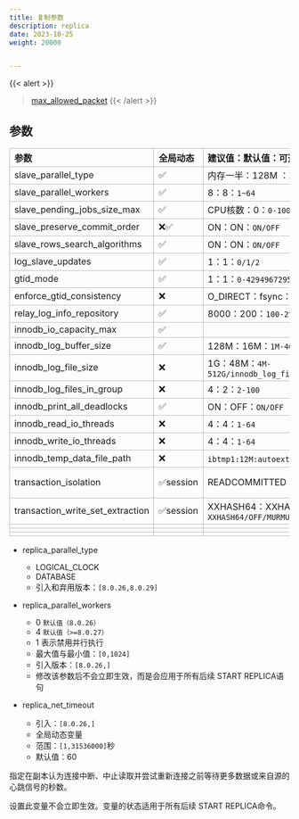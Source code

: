 ```yaml
---
title: 复制参数
description: replica
date: 2023-10-25
weight: 20000


---
```

<style>
th, td {
  border: 1px solid rgb(190, 190, 190);
}
</style>
{{< alert >}}
> [max_allowed_packet](https://opensource.actionsky.com/20220712-mysql/)
{{< /alert >}}


## 参数


| 参数                             | 全局动态        | 建议值：默认值：可选值                       | 描述                                                       |
| :------------------------------- | :-------------- | :------------------------------------------- | :--------------------------------------------------------- |
| slave_parallel_type              | &#9989;         | 内存一半：128M ：`5M-2^64-1`                 | database缓冲池的字节大小，InnoDB缓存表和索引数据的内存区域 |
| slave_parallel_workers           | &#9989;         | 8：8：`1~64`                                 | database开启多个内存缓冲池                                 |
| slave_pending_jobs_size_max      | &#9989;         | CPU核数：0：`0-1000`                         | 0表示无限并发                                              |
| slave_preserve_commit_order      | &#10060;&#9989; | ON：ON：`ON/OFF`                             | version≥8.0.30时为动态，否则为静态                         |
| slave_rows_search_algorithms     | &#9989;         | ON：ON：`ON/OFF`                             |                                                            |
| log_slave_updates                | &#9989;         | 1：1：`0/1/2 `                               |                                                            |
| gtid_mode                        | &#9989;         | 1：1：`0-4294967295`                         |                                                            |
| enforce_gtid_consistency         | &#10060;        | O_DIRECT：fsync：                            | fsync,O_DSYNC,littlesync,nosync,O_DIRECT,O_DIRECT_NO_FSYNC |
| relay_log_info_repository        | &#9989;         | 8000：200：`100-2^64-1`                      |                                                            |
| innodb_io_capacity_max           | &#9989;         |                                              |                                                            |
| innodb_log_buffer_size           | &#9989;         | 128M：16M：`1M-4G `                          |                                                            |
| innodb_log_file_size             | &#10060;        | 1G：48M：`4M-512G/innodb_log_files_in_group` |                                                            |
| innodb_log_files_in_group        | &#10060;        | 4：2：`2-100`                                |                                                            |
| innodb_print_all_deadlocks       | &#9989;         | ON：OFF：`ON/OFF`                            | 事务中所有死锁的InnoDB信息都会记录在mysqld错误日志中       |
| innodb_read_io_threads           | &#10060;        | 4：4：`1-64 `                                | 读取操​​作的 I/O 线程数                                    |
| innodb_write_io_threads          | &#10060;        | 4：4：`1-64`                                 | 写入操作的 I/O 线程数                                      |
| innodb_temp_data_file_path       | &#10060;        | `ibtmp1:12M:autoextend:max:81920M`：         | 默认值： `ibtmp1:12M:autoextend`                           |
| transaction_isolation            | &#9989;session  | READCOMMITTED                                | READCOMMITTED,REPEATABLEREAD database 设置默认事务隔离级别 |
| transaction_write_set_extraction | &#9989;session  | XXHASH64：XXHASH64：`XXHASH64/OFF/MURMUR32`  |                                                            |
|                                  |                 |                                              |                                                            |
|                                  |                 |                                              |                                                            |
|                                  |                 |                                              |                                                            |






- replica_parallel_type
  - LOGICAL_CLOCK
  - DATABASE
  - 引入和弃用版本：`[8.0.26,8.0.29]`


- replica_parallel_workers
  - 0 `默认值（8.0.26）`
  - 4 `默认值（>=8.0.27）`
  - 1 表示禁用并行执行
  - 最大值与最小值：`[0,1024]`
  - 引入版本：`[8.0.26,]`
  - 修改该参数后不会立即生效，而是会应用于所有后续 START REPLICA语句


- replica_net_timeout
  - 引入：`[8.0.26,]`
  - 全局动态变量
  - 范围：`[1,31536000]`秒
  - 默认值：60

指定在副本认为连接中断、中止读取并尝试重新连接之前等待更多数据或来自源的心跳信号的秒数。

设置此变量不会立即生效。变量的状态适用于所有后续 START REPLICA命令。













